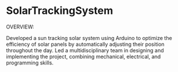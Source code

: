 # SolarTrackingSystem


OVERVIEW:

Developed a sun tracking solar system using Arduino to optimize the efficiency of solar panels by automatically adjusting their position throughout the day. Led a multidisciplinary team in designing and implementing the project, combining mechanical, electrical, and programming skills.
